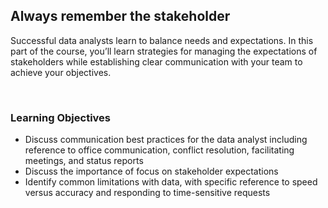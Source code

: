 ## Always remember the stakeholder

Successful data analysts learn to balance needs and expectations. In this part of the course, you’ll learn strategies for managing the expectations of stakeholders while establishing clear communication with your team to achieve your objectives.

&nbsp;

### Learning Objectives

* Discuss communication best practices for the data analyst including reference to office communication, conflict resolution, facilitating meetings, and status reports
* Discuss the importance of focus on stakeholder expectations
* Identify common limitations with data, with specific reference to speed versus accuracy and responding to time-sensitive requests
